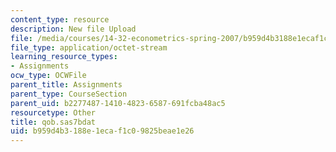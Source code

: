 ```yaml
---
content_type: resource
description: New file Upload
file: /media/courses/14-32-econometrics-spring-2007/b959d4b3188e1ecaf1c09825beae1e26_qob.sas7bdat
file_type: application/octet-stream
learning_resource_types:
- Assignments
ocw_type: OCWFile
parent_title: Assignments
parent_type: CourseSection
parent_uid: b2277487-1410-4823-6587-691fcba48ac5
resourcetype: Other
title: qob.sas7bdat
uid: b959d4b3-188e-1eca-f1c0-9825beae1e26
---
```

